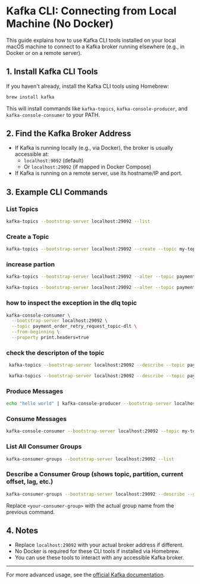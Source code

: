 # Kafka CLI: Connecting from Local Machine (No Docker)

This guide explains how to use Kafka CLI tools installed on your local macOS machine to connect to a Kafka broker running elsewhere (e.g., in Docker or on a remote server).

## 1. Install Kafka CLI Tools

If you haven't already, install the Kafka CLI tools using Homebrew:

```sh
brew install kafka
```

This will install commands like `kafka-topics`, `kafka-console-producer`, and `kafka-console-consumer` to your PATH.

## 2. Find the Kafka Broker Address

- If Kafka is running locally (e.g., via Docker), the broker is usually accessible at:
    - `localhost:9092` (default)
    - Or `localhost:29092` (if mapped in Docker Compose)
- If Kafka is running on a remote server, use its hostname/IP and port.

## 3. Example CLI Commands

### List Topics
```sh
kafka-topics --bootstrap-server localhost:29092 --list
```

### Create a Topic
```sh
kafka-topics --bootstrap-server localhost:29092 --create --topic my-topic --partitions 1 --replication-factor 1
```


### increase partion
```sh
kafka-topics --bootstrap-server localhost:29092 --alter --topic payment_order_created_queue --partitions 32
```

```sh
kafka-topics --bootstrap-server localhost:29092 --alter --topic payment_order_retry_request_topic --partitions 32
```

### how to inspect the exception in the dlq topic
```sh
kafka-console-consumer \
  --bootstrap-server localhost:29092 \
  --topic payment_order_retry_request_topic-dlt \
  --from-beginning \
  --property print.headers=true 
```

### check the descripton  of the topic
```sh
 kafka-topics --bootstrap-server localhost:29092 --describe --topic payment_order_created_queue 
 ```

```sh
 kafka-topics --bootstrap-server localhost:29092 --describe --topic payment_order_retry_request_topic 
 ```






### Produce Messages
```sh
echo "hello world" | kafka-console-producer --bootstrap-server localhost:29092 --topic my-topic
```

### Consume Messages
```sh
kafka-console-consumer --bootstrap-server localhost:29092 --topic my-topic --from-beginning
```

### List All Consumer Groups
```sh
kafka-consumer-groups --bootstrap-server localhost:29092 --list
```

### Describe a Consumer Group (shows topic, partition, current offset, lag, etc.)
```sh
kafka-consumer-groups --bootstrap-server localhost:29092 --describe --group <your-consumer-group>
```

Replace `<your-consumer-group>` with the actual group name from the previous command.

## 4. Notes
- Replace `localhost:29092` with your actual broker address if different.
- No Docker is required for these CLI tools if installed via Homebrew.
- You can use these tools to interact with any accessible Kafka broker.

---
For more advanced usage, see the [official Kafka documentation](https://kafka.apache.org/documentation/).
